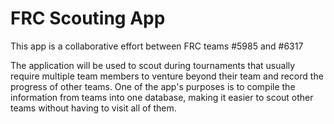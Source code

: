 <!DOCTYPE html>
<html>
<body>

<h1>FRC Scouting App</h1>

<p>This app is a collaborative effort between FRC teams #5985 and #6317 </p>
<p>The application will be used to scout during tournaments that usually require multiple team members to venture beyond their team and record the progress of other teams. One of the app's purposes is to compile the information from teams into one database, making it easier to scout other teams without having to visit all of them. </p>

</body>
</html>
